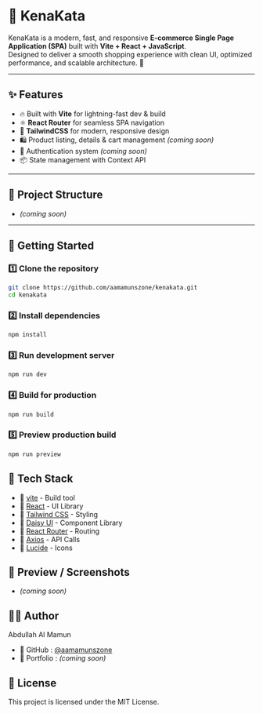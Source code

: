 # 🛒 KenaKata

KenaKata is a modern, fast, and responsive **E-commerce Single Page Application (SPA)** built with **Vite + React + JavaScript**.  
Designed to deliver a smooth shopping experience with clean UI, optimized performance, and scalable architecture. 🚀

---

## ✨ Features

- 🔥 Built with **Vite** for lightning-fast dev & build
- ⚛️ **React Router** for seamless SPA navigation
- 🎨 **TailwindCSS** for modern, responsive design
- 🛍️ Product listing, details & cart management _(coming soon)_
- 🔐 Authentication system _(coming soon)_
- 📦 State management with Context API

---

## 📂 Project Structure

- _(coming soon)_

---

## 🚀 Getting Started

### 1️⃣ Clone the repository

```bash
git clone https://github.com/aamamunszone/kenakata.git
cd kenakata
```

### 2️⃣ Install dependencies

```bash
npm install
```

### 3️⃣ Run development server

```bash
npm run dev
```

### 4️⃣ Build for production

```bash
npm run build
```

### 5️⃣ Preview production build

```bash
npm run preview
```

## 🔧 Tech Stack

- 🔗 [vite](https://vite.dev/) - Build tool
- 🔗 [React](https://react.dev/) - UI Library
- 🔗 [Tailwind CSS](https://tailwindcss.com/) - Styling
- 🔗 [Daisy UI](https://daisyui.com/) - Component Library
- 🔗 [React Router](https://reactrouter.com/) - Routing
- 🔗 [Axios](https://axios-http.com/) - API Calls
- 🔗 [Lucide](https://lucide.dev/) - Icons

## 📸 Preview / Screenshots

- _(coming soon)_

## 👨‍💻 Author

Abdullah Al Mamun

- 🔗 GitHub : [@aamamunszone](https://github.com/aamamunszone)
- 🔗 Portfolio : _(coming soon)_

## 📜 License

This project is licensed under the MIT License.
